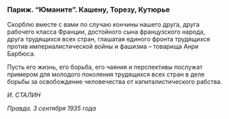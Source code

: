 ### Париж. “Юманите”. Кашену, Торезу, Кутюрье

Скорблю вместе с вами по случаю кончины нашего друга, друга рабочего класса Франции, достойного сына французского народа, друга трудящихся всех стран, глашатая единого фронта трудящихся против империалистической войны и фашизма – товарища Анри Барбюса.

Пусть его жизнь, его борьба, его чаяния и перспективы послужат примером для молодого поколения трудящихся всех стран в деле борьбы за освобождение человечества от капиталистического рабства.

_И. СТАЛИН_

_Правда. 3 сентября 1935 года_